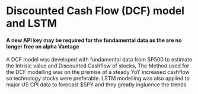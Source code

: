 # Discounted Cash Flow (DCF) model and LSTM
#### A new API key may be required for the fundamental data as the are no longer free on alpha Vantage

A DCF model was developed with  fundamental data from SP500 to estimate the Intrisic value and Discounted Cashflow of stocks,
The Method used for the DCF modelling was on the premise of a steady YoY increased cashflow so technology stocks were preferable.
LSTM modelling was also applied to major US CPI data to forecast $SPY and they greatly ingluence the trends
